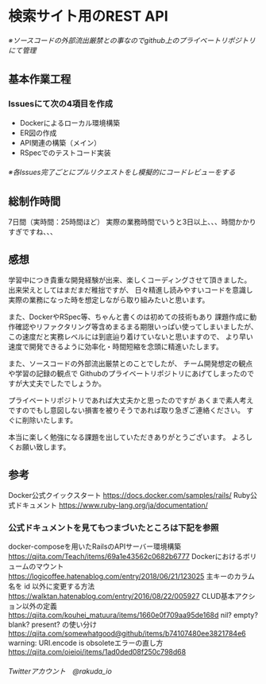 # 検索サイト用のREST API
###### ※ソースコードの外部流出厳禁との事なのでgithub上のプライベートリポジトリにて管理

## 基本作業工程
### Issuesにて次の4項目を作成
* Dockerによるローカル環境構築
* ER図の作成
* API関連の構築（メイン）
* RSpecでのテストコード実装
###### ※各Issues完了ごとにプルリクエストをし模擬的にコードレビューをする

## 総制作時間
7日間（実時間：25時間ほど）
実際の業務時間でいうと3日以上、、、時間かかりすぎですね、、、

## 感想
学習中につき貴重な開発経験が出来、楽しくコーディングさせて頂きました。
出来栄えとしてはまだまだ稚拙ですが、
日々精進し読みやすいコードを意識し実際の業務になった時を想定しながら取り組みたいと思います。

また、DockerやRSpec等、ちゃんと書くのは初めての技術もあり
課題作成に動作確認やリファクタリング等含めまるまる期限いっぱい使ってしまいましたが、
この速度だと実務レベルには到底辿り着けていないと思いますので、
より早い速度で開発できるように効率化・時間短縮を念頭に精進いたします。

また、ソースコードの外部流出厳禁とのことでしたが、
チーム開発想定の観点や学習の記録の観点で
Githubのプライベートリポジトリにあげてしまったのですが大丈夫でしたでしょうか。

プライベートリポジトリであれば大丈夫かと思ったのですが
あくまで素人考えですのでもし意図しない損害を被りそうであれば取り急ぎご連絡ください。
すぐに削除いたします。

本当に楽しく勉強になる課題を出していただきありがとうございます。
よろしくお願い致します。

## 参考
Docker公式クイックスタート
  https://docs.docker.com/samples/rails/
Ruby公式ドキュメント
  https://www.ruby-lang.org/ja/documentation/

### 公式ドキュメントを見てもつまづいたところは下記を参照

docker-composeを用いたRailsのAPIサーバー環境構築
　https://qiita.com/Teach/items/69a1e43562c0682b6777
Dockerにおけるボリュームのマウント
　https://logicoffee.hatenablog.com/entry/2018/06/21/123025
主キーのカラム名を id 以外に変更する方法
  https://walktan.hatenablog.com/entry/2016/08/22/005927
CLUD基本アクション以外の定義
  https://qiita.com/kouhei_matuura/items/1660e0f709aa95de168d
nil? empty? blank? present? の使い分け
  https://qiita.com/somewhatgood@github/items/b74107480ee3821784e6
warning: URI.encode is obsoleteエラーの直し方
  https://qiita.com/oieioi/items/1ad0ded08f250c798d68


###### Twitterアカウント　@rakuda_io